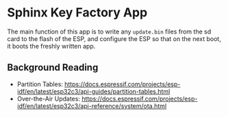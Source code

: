 # Sphinx Key Factory App

The main function of this app is to write any `update.bin` files from the sd card to the flash of the ESP, and configure the ESP so that on the next boot, it boots the freshly written app.

## Background Reading

- Partition Tables: https://docs.espressif.com/projects/esp-idf/en/latest/esp32c3/api-guides/partition-tables.html
- Over-the-Air Updates: https://docs.espressif.com/projects/esp-idf/en/latest/esp32c3/api-reference/system/ota.html
